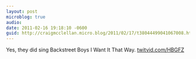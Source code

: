 ```yaml
---
layout: post
microblog: true
audio: 
date: 2011-02-16 19:18:10 -0600
guid: http://craigmcclellan.micro.blog/2011/02/17/t38044499041067008.html
---
```

Yes, they did sing Backstreet Boys I Want It That Way.  [twitvid.com/HBGFZ](http://twitvid.com/HBGFZ)
